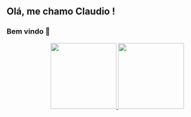 ## Olá, me chamo Claudio ! 
### Bem vindo 👋

<div align="center">
  <a href="https://github.com/ClaudioDev233">
  <img height="150em" src="https://github-readme-stats.vercel.app/api?username=ClaudioDev233&show_icons=true&theme=aura&include_all_commits=true&count_private=true"/>
  <img height="150em" src="https://github-readme-stats.vercel.app/api/top-langs/?username=ClaudioDev233&layout=compact&langs_count=7&theme=aura&include_all_commits=true&count_private=tru"/>
</div>
